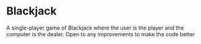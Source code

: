 # Blackjack
A single-player game of Blackjack where the user is the player and the computer is the dealer.
Open to any improvements to make the code better
